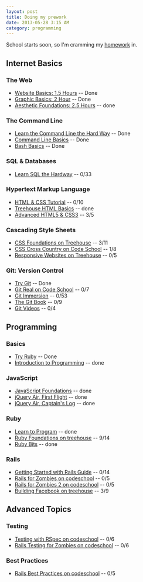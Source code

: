 ```yaml
---
layout: post
title: Doing my prework
date: 2013-05-28 3:15 AM
category: programming
---
```


School starts soon, so I'm cramming my [homework](http://prework.flatironschool.com) in.

## Internet Basics

### The Web

* [Website Basics: 1.5 Hours](http://teamtreehouse.com/library/websites/website-basics/website-basics) -- Done
* [Graphic Basics: 2 Hour](http://teamtreehouse.com/library/websites/technology-foundations/graphic-basics) -- Done
* [Aesthetic Foundations: 2.5 Hours](http://teamtreehouse.com/library/websites/aesthetic-foundations) -- done

### The Command Line

* [Learn the Command Line the Hard Way](http://cli.learncodethehardway.org/book/) -- Done
* [Command Line Basics](http://blog.teamtreehouse.com/command-line-basics) -- Done
* [Bash Basics](https://gist.github.com/a8a7ca963e37e0b108b9) -- Done

### SQL & Databases

* [Learn SQL the Hardway](http://sql.learncodethehardway.org/book/) -- 0/33

### Hypertext Markup Language

* [HTML & CSS Tutorial](http://learn.shayhowe.com/html-css/) -- 0/10
* [Treehouse HTML Basics](http://teamtreehouse.com/library/websites/html) -- done
* [Advanced HTML5 & CSS3](http://www.codeschool.com/courses/functional-html5-css3) -- 3/5

### Cascading Style Sheets

* [CSS Foundations on Treehouse](http://teamtreehouse.com/library/websites/css-foundations-2) -- 3/11
* [CSS Cross Country on Code School](http://www.codeschool.com/courses/css-cross-country) -- 1/8
* [Responsive Websites on Treehouse](http://teamtreehouse.com/library/websites/build-a-responsive-website/) -- 0/5

### Git: Version Control

* [Try Git](http://www.codeschool.com/courses/try-git) -- Done
* [Git Real on Code School](http://www.codeschool.com/courses/git-real) -- 0/7
* [Git Immersion](http://gitimmersion.com/) -- 0/53
* [The Git Book](http://git-scm.com/book) -- 0/9
* [Git Videos](http://git-scm.com/videos) -- 0/4

## Programming

### Basics

* [Try Ruby](http://www.codeschool.com/courses/try-ruby) -- Done
* [Introduction to Programming](http://teamtreehouse.com/library/programming-2/introduction-to-programming) -- done

###  JavaScript

* [JavaScript Foundations](http://teamtreehouse.com/library/websites/javascript-foundations) -- done
* [jQuery Air, First Flight](http://www.codeschool.com/courses/jquery-air-first-flight) -- done
* [jQuery Air, Captain's Log](http://www.codeschool.com/courses/jquery-air-captains-log) -- done

### Ruby

* [Learn to Program](http://pine.fm/LearnToProgram/) -- done
* [Ruby Foundations on treehouse](http://teamtreehouse.com/library/programming-2/ruby-foundations) -- 9/14
* [Ruby Bits](http://www.codeschool.com/courses/ruby-bits) -- done

### Rails

* [Getting Started with Rails Guide](http://guides.rubyonrails.org/getting_started.html) -- 0/14
* [Rails for Zombies on codeschool](http://www.codeschool.com/courses/rails-for-zombies-redux) -- 0/5
* [Rails for Zombies 2 on codeschool](http://www.codeschool.com/courses/rails-for-zombies-2) -- 0/5
* [Building Facebook on treehouse](http://teamtreehouse.com/library/programming-2/build-a-simple-version-of-facebook) -- 3/9

## Advanced Topics

### Testing
* [Testing with RSpec on codeschool](http://www.codeschool.com/courses/testing-with-rspec) -- 0/6
* [Rails Testing for Zombies on codeschool](http://www.codeschool.com/courses/rails-testing-for-zombies) -- 0/6

### Best Practices

* [Rails Best Practices on codeschool](http://www.codeschool.com/courses/rails-best-practices) -- 0/5